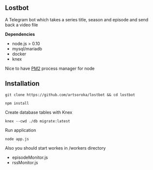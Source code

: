 ## Lostbot

A Telegram bot which takes a series title, season and episode and send back a video file 

**Dependencies** 

* node.js > 0.10 
* mysql/mariadb 
* docker 
* knex 

Nice to have [PM2](https://github.com/Unitech/pm2) process manager for node 

## Installation 

```
git clone https://github.com/artsoroka/lostbot && cd lostbot 

npm install 

``` 

Create database tables with Knex 

```
knex --cwd ./db migrate:latest 
```

Run application 

```
node app.js 
```

Also you should start workes in /workers directory 

* episodeMonitor.js  
* rssMonitor.js 
